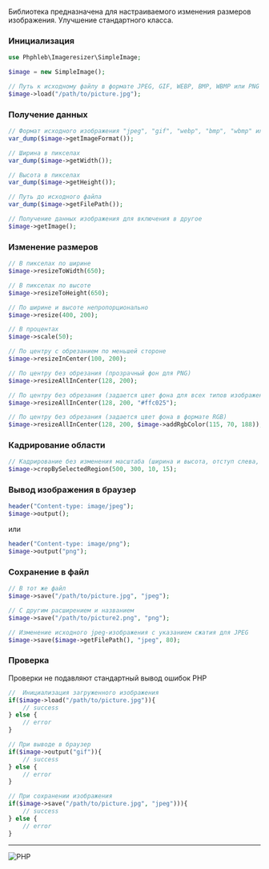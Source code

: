 Библиотека предназначена для настраиваемого изменения размеров изображения. Улучшение стандартного класса.

### Инициализация
```php
use Phphleb\Imageresizer\SimpleImage;

$image = new SimpleImage();

// Путь к исходному файлу в формате JPEG, GIF, WEBP, BMP, WBMP или PNG
$image->load("/path/to/picture.jpg");
```

### Получение данных
```php
// Формат исходного изображения "jpeg", "gif", "webp", "bmp", "wbmp" или "png"
var_dump($image->getImageFormat());
```
```php
// Ширина в пикселах
var_dump($image->getWidth());
```
```php
// Высота в пикселах
var_dump($image->getHeight());
```
```php
// Путь до исходного файла 
var_dump($image->getFilePath());
```
```php
// Получение данных изображения для включения в другое
$image->getImage();
```

### Изменение размеров
```php
// В пикселах по ширине
$image->resizeToWidth(650);
```
```php
// В пикселах по высоте
$image->resizeToHeight(650);
```
```php
// По ширине и высоте непропорционально
$image->resize(400, 200);
```
```php
// В процентах
$image->scale(50);
```
```php
// По центру с обрезанием по меньшей стороне
$image->resizeInCenter(100, 200);
```
```php
// По центру без обрезания (прозрачный фон для PNG)
$image->resizeAllInCenter(128, 200);
```
```php
// По центру без обрезания (задается цвет фона для всех типов изображений)
$image->resizeAllInCenter(128, 200, "#ffc025");
```
```php
// По центру без обрезания (задается цвет фона в формате RGB)
$image->resizeAllInCenter(128, 200, $image->addRgbColor(115, 70, 188));
```

### Кадрирование области
```php
// Кадрирование без изменения масштаба (ширина и высота, отступ слева, отступ сверху)
$image->cropBySelectedRegion(500, 300, 10, 15);
```

### Вывод изображения в браузер
```php
header("Content-type: image/jpeg");
$image->output();
```
или

```php
header("Content-type: image/png");
$image->output("png");
```

### Сохранение в файл
```php
// В тот же файл
$image->save("/path/to/picture.jpg", "jpeg");
```
```php
// С другим расширением и названием
$image->save("/path/to/picture2.png", "png");
```
```php
// Изменение исходного jpeg-изображения с указанием сжатия для JPEG
$image->save($image->getFilePath(), "jpeg", 80);
```

### Проверка
Проверки не подавляют стандартный вывод ошибок PHP
```php
//  Инициализация загруженного изображения
if($image->load("/path/to/picture.jpg")){
	// success
} else {
	// error 
}
```
```php
// При выводе в браузер
if($image->output("gif")){
	// success
} else {
	// error 
}
```
```php
// При сохранении изображения
if($image->save("/path/to/picture.jpg", "jpeg"))){
	// success
} else {
	// error 
}
```

-----------------------------------

 ![PHP](https://img.shields.io/badge/PHP->=7.2.0-blue)
